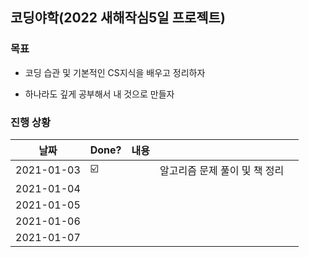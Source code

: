 ## 코딩야학(2022 새해작심5일 프로젝트) 

### 목표 

- 코딩 습관 및 기본적인 CS지식을 배우고 정리하자

- 하나라도 깊게 공부해서 내 것으로 만들자

### 진행 상황 

| 날짜  | Done? | 내용 |   |   |
|---|---|---|---|---|
| 2021-01-03  | :ballot_box_with_check:  |   | 알고리즘 문제 풀이 및 책 정리 |   |
| 2021-01-04  |   |   |   |   |
| 2021-01-05  |   |   |   |   |
| 2021-01-06  |   |   |   |   |
| 2021-01-07  |   |   |   |   |

